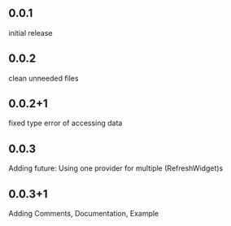 ## 0.0.1
initial release

## 0.0.2
clean unneeded files 

## 0.0.2+1
fixed type error of accessing data

## 0.0.3
Adding future: Using one provider for multiple (RefreshWidget)s

## 0.0.3+1
Adding Comments, Documentation, Example